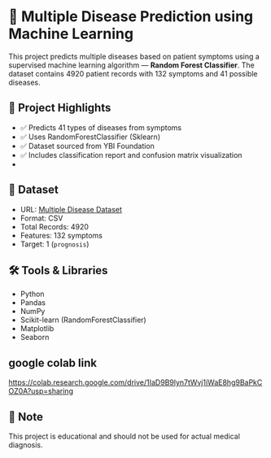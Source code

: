 # 🏥 Multiple Disease Prediction using Machine Learning
This project predicts multiple diseases based on patient symptoms using a supervised machine learning algorithm — **Random Forest Classifier**. The dataset contains 4920 patient records with 132 symptoms and 41 possible diseases.

## 📌 Project Highlights

- ✅ Predicts 41 types of diseases from symptoms
- ✅ Uses RandomForestClassifier (Sklearn)
- ✅ Dataset sourced from YBI Foundation
- ✅ Includes classification report and confusion matrix visualization
- 
## 📁 Dataset

- URL: [Multiple Disease Dataset](https://github.com/ybifoundation/Dataset/raw/main/MultipleDiseasePrediction.csv)
- Format: CSV
- Total Records: 4920
- Features: 132 symptoms
- Target: 1 (`prognosis`)
  
## 🛠️ Tools & Libraries

- Python
- Pandas
- NumPy
- Scikit-learn (RandomForestClassifier)
- Matplotlib
- Seaborn

## google colab link

https://colab.research.google.com/drive/1IaD9B9lyn7tWvj1iWaE8hg9BaPkCOZ0A?usp=sharing


## 📌 Note

This project is educational and should not be used for actual medical diagnosis.

